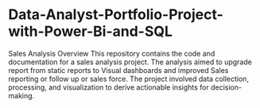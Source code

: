 # Data-Analyst-Portfolio-Project-with-Power-Bi-and-SQL



Sales Analysis
Overview
This repository contains the code and documentation for a sales analysis project. The analysis aimed to upgrade report from static reports to Visual dashboards and improved Sales reporting or follow up or sales force. The project involved data collection, processing, and visualization to derive actionable insights for decision-making.
